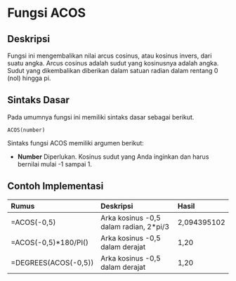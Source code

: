 # Fungsi ACOS

## Deskripsi

Fungsi ini mengembalikan nilai arcus cosinus, atau kosinus invers, dari suatu angka. Arcus cosinus adalah sudut yang kosinusnya adalah angka. Sudut yang dikembalikan diberikan dalam satuan radian dalam rentang 0 \(nol\) hingga pi.

## Sintaks Dasar

Pada umumnya fungsi ini memiliki sintaks dasar sebagai berikut.

```text
ACOS(number)
```

Sintaks fungsi ACOS memiliki argumen berikut:

* **Number**    Diperlukan. Kosinus sudut yang Anda inginkan dan harus bernilai mulai -1 sampai 1.

## Contoh Implementasi

| **Rumus** | **Deskripsi** | **Hasil** |
| :--- | :--- | :--- |
| =ACOS\(-0,5\) | Arka kosinus -0,5 dalam radian, 2\*pi/3 | 2,094395102 |
| =ACOS\(-0,5\)\*180/PI\(\) | Arka kosinus -0,5 dalam derajat | 1,20 |
| =DEGREES\(ACOS\(-0,5\)\) | Arka kosinus -0,5 dalam derajat | 1,20 |

